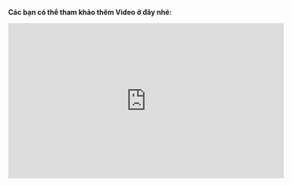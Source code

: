 **Các bạn có thể tham khảo thêm Video ở đây nhé:**
<iframe width="560" height="315" src="https://www.youtube.com/embed/uhI75mY8Tek" frameborder="0" allow="accelerometer; autoplay; encrypted-media; gyroscope; picture-in-picture" allowfullscreen></iframe>